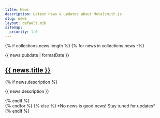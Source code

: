 ```yaml
---
title: News
description: Latest news & updates about Metalsmith.js
slug: news
layout: default.njk
sitemap:
  priority: 1.0
---
```

{% if collections.news.length %}
{% for news in collections.news -%}
<div class="News">
  <time class="News-pubdate" datetime='{{ news.pubdate | formatDate("iso") }}'>{{ news.pubdate | formatDate }}</time>
  <h2 class="News-title">
    <a href='/{{ news.path | replace("njk.md", "html") | replace("index.html", "")}}' class="News-permalink">
    {{ news.title }}
    </a>
  </h2>
  {% if news.description %}
  <p class="News-excerpt">{{ news.description }}</p>
  {% endif %}
</div>
{% endfor %}
{% else %}
*No news is good news! Stay tuned for updates*
{% endif %}